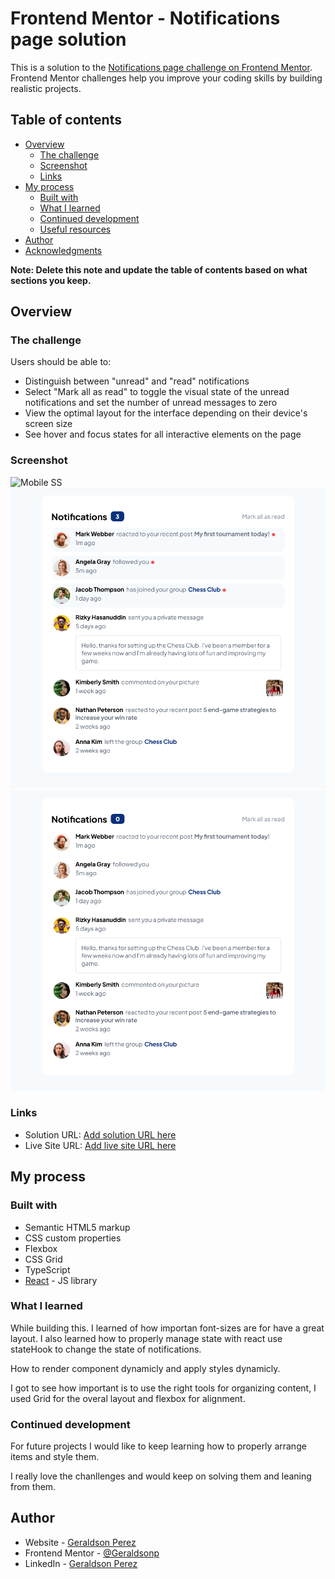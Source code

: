 # Frontend Mentor - Notifications page solution

This is a solution to the [Notifications page challenge on Frontend Mentor](https://www.frontendmentor.io/challenges/notifications-page-DqK5QAmKbC). Frontend Mentor challenges help you improve your coding skills by building realistic projects. 

## Table of contents

- [Overview](#overview)
  - [The challenge](#the-challenge)
  - [Screenshot](#screenshot)
  - [Links](#links)
- [My process](#my-process)
  - [Built with](#built-with)
  - [What I learned](#what-i-learned)
  - [Continued development](#continued-development)
  - [Useful resources](#useful-resources)
- [Author](#author)
- [Acknowledgments](#acknowledgments)

**Note: Delete this note and update the table of contents based on what sections you keep.**

## Overview

### The challenge

Users should be able to:

- Distinguish between "unread" and "read" notifications
- Select "Mark all as read" to toggle the visual state of the unread notifications and set the number of unread messages to zero
- View the optimal layout for the interface depending on their device's screen size
- See hover and focus states for all interactive elements on the page

### Screenshot

![Mobile SS](../images/mobile.png)
![Desktop](./images/desktop.png)
![Marked All read](./images/no-notifications.png)

### Links

- Solution URL: [Add solution URL here](https://your-solution-url.com)
- Live Site URL: [Add live site URL here](https://your-live-site-url.com)

## My process

### Built with

- Semantic HTML5 markup
- CSS custom properties
- Flexbox
- CSS Grid
- TypeScript
- [React](https://reactjs.org/) - JS library

### What I learned

While building this. I learned of how importan font-sizes are for have a great layout. I also learned how to properly manage state with react use stateHook to change the state of notifications. 

How to render component dynamicly and apply styles dynamicly.

I got to see how important is to use the right tools for organizing content, I used Grid for the overal layout and flexbox for alignment.

### Continued development
For future projects I would like to keep learning how to properly arrange items and style them.

I really love the chanllenges and would keep on solving them and leaning from them.

## Author

- Website - [Geraldson Perez](https://geraldsonp.github.io/MyPortafolio/)
- Frontend Mentor - [@Geraldsonp](https://www.frontendmentor.io/profile/Geraldsonp)
- LinkedIn - [Geraldson Perez](https://www.linkedin.com/in/geraldsonperez/)
